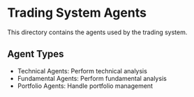 # Trading System Agents

This directory contains the agents used by the trading system.

## Agent Types

- Technical Agents: Perform technical analysis
- Fundamental Agents: Perform fundamental analysis
- Portfolio Agents: Handle portfolio management
